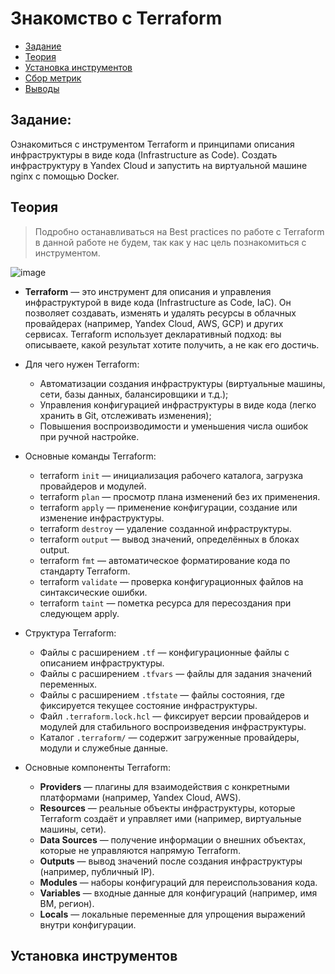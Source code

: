 # Знакомство с Terraform

- [Задание](#задание)
- [Теория](#теория)
- [Установка инструментов](#установка-инструментов)
- [Сбор метрик](#сбор-метрик)
- [Выводы](#выводы)

## Задание: 

Ознакомиться с инструментом Terraform и принципами описания инфраструктуры в виде кода (Infrastructure as Code). Создать инфраструктуру в Yandex Cloud и запустить на виртуальной машине nginx с помощью Docker.

## Теория

> Подробно останавливаться на Best practices по работе с Terraform в данной работе не будем, так как у нас цель познакомиться с инструментом.

![image](https://github.com/user-attachments/assets/efd2f6ef-1204-4cfd-9a9f-ce46ae3d625e)

* **Terraform** — это инструмент для описания и управления инфраструктурой в виде кода (Infrastructure as Code, IaC). Он позволяет создавать, изменять и удалять ресурсы в облачных провайдерах (например, Yandex Cloud, AWS, GCP) и других сервисах. Terraform использует декларативный подход: вы описываете, какой результат хотите получить, а не как его достичь.

* Для чего нужен Terraform:
  * Автоматизации создания инфраструктуры (виртуальные машины, сети, базы данных, балансировщики и т.д.);
  * Управления конфигурацией инфраструктуры в виде кода (легко хранить в Git, отслеживать изменения);
  * Повышения воспроизводимости и уменьшения числа ошибок при ручной настройке.

* Основные команды Terraform:
  * terraform `init` — инициализация рабочего каталога, загрузка провайдеров и модулей.
  * terraform `plan` — просмотр плана изменений без их применения.
  * terraform `apply` — применение конфигурации, создание или изменение инфраструктуры.
  * terraform `destroy` — удаление созданной инфраструктуры.
  * terraform `output` — вывод значений, определённых в блоках output.
  * terraform `fmt` — автоматическое форматирование кода по стандарту Terraform.
  * terraform `validate` — проверка конфигурационных файлов на синтаксические ошибки.
  * terraform `taint` — пометка ресурса для пересоздания при следующем apply.

* Структура Terraform:
  * Файлы с расширением `.tf` — конфигурационные файлы с описанием инфраструктуры.
  * Файлы с расширением `.tfvars` — файлы для задания значений переменных.
  * Файлы с расширением `.tfstate` — файлы состояния, где фиксируется текущее состояние инфраструктуры.
  * Файл `.terraform.lock.hcl` — фиксирует версии провайдеров и модулей для стабильного воспроизведения инфраструктуры.
  * Каталог `.terraform/` — содержит загруженные провайдеры, модули и служебные данные.
 
* Основные компоненты Terraform:
  * **Providers** — плагины для взаимодействия с конкретными платформами (например, Yandex Cloud, AWS).
  * **Resources** — реальные объекты инфраструктуры, которые Terraform создаёт и управляет ими (например, виртуальные машины, сети).
  * **Data Sources** — получение информации о внешних объектах, которые не управляются напрямую Terraform.
  * **Outputs** — вывод значений после создания инфраструктуры (например, публичный IP).
  * **Modules** — наборы конфигураций для переиспользования кода.
  * **Variables** — входные данные для конфигураций (например, имя ВМ, регион).
  * **Locals** — локальные переменные для упрощения выражений внутри конфигурации.

## Установка инструментов


